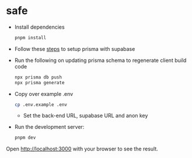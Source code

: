 # safe

- Install dependencies

    ```bash
    pnpm install
    ```

- Follow these [steps](https://supabase.com/docs/guides/database/prisma?queryGroups=migrate&migrate=pnpm_migrate) to setup prisma with supabase

- Run the following on updating prisma schema to regenerate client build code

    ```bash
    npx prisma db push
    npx prisma generate
    ```

- Copy over example .env

    ```bash
    cp .env.example .env
    ```

  - Set the back-end URL, supabase URL and anon key

- Run the development server:

    ```bash
    pnpm dev
    ```

Open [http://localhost:3000](http://localhost:3000) with your browser to see the result.
